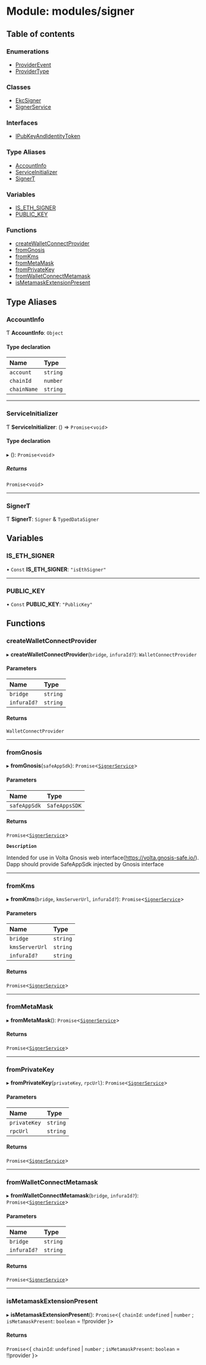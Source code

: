 # Module: modules/signer

## Table of contents

### Enumerations

- [ProviderEvent](../enums/modules_signer.ProviderEvent.md)
- [ProviderType](../enums/modules_signer.ProviderType.md)

### Classes

- [EkcSigner](../classes/modules_signer.EkcSigner.md)
- [SignerService](../classes/modules_signer.SignerService.md)

### Interfaces

- [IPubKeyAndIdentityToken](../interfaces/modules_signer.IPubKeyAndIdentityToken.md)

### Type Aliases

- [AccountInfo](modules_signer.md#accountinfo)
- [ServiceInitializer](modules_signer.md#serviceinitializer)
- [SignerT](modules_signer.md#signert)

### Variables

- [IS\_ETH\_SIGNER](modules_signer.md#is_eth_signer)
- [PUBLIC\_KEY](modules_signer.md#public_key)

### Functions

- [createWalletConnectProvider](modules_signer.md#createwalletconnectprovider)
- [fromGnosis](modules_signer.md#fromgnosis)
- [fromKms](modules_signer.md#fromkms)
- [fromMetaMask](modules_signer.md#frommetamask)
- [fromPrivateKey](modules_signer.md#fromprivatekey)
- [fromWalletConnectMetamask](modules_signer.md#fromwalletconnectmetamask)
- [isMetamaskExtensionPresent](modules_signer.md#ismetamaskextensionpresent)

## Type Aliases

### AccountInfo

Ƭ **AccountInfo**: `Object`

#### Type declaration

| Name | Type |
| :------ | :------ |
| `account` | `string` |
| `chainId` | `number` |
| `chainName` | `string` |

___

### ServiceInitializer

Ƭ **ServiceInitializer**: () => `Promise`\<`void`\>

#### Type declaration

▸ (): `Promise`\<`void`\>

##### Returns

`Promise`\<`void`\>

___

### SignerT

Ƭ **SignerT**: `Signer` & `TypedDataSigner`

## Variables

### IS\_ETH\_SIGNER

• `Const` **IS\_ETH\_SIGNER**: ``"isEthSigner"``

___

### PUBLIC\_KEY

• `Const` **PUBLIC\_KEY**: ``"PublicKey"``

## Functions

### createWalletConnectProvider

▸ **createWalletConnectProvider**(`bridge`, `infuraId?`): `WalletConnectProvider`

#### Parameters

| Name | Type |
| :------ | :------ |
| `bridge` | `string` |
| `infuraId?` | `string` |

#### Returns

`WalletConnectProvider`

___

### fromGnosis

▸ **fromGnosis**(`safeAppSdk`): `Promise`\<[`SignerService`](../classes/modules_signer.SignerService.md)\>

#### Parameters

| Name | Type |
| :------ | :------ |
| `safeAppSdk` | `SafeAppsSDK` |

#### Returns

`Promise`\<[`SignerService`](../classes/modules_signer.SignerService.md)\>

**`Description`**

Intended for use in Volta Gnosis web interface(https://volta.gnosis-safe.io/).
Dapp should provide SafeAppSdk injected by Gnosis interface

___

### fromKms

▸ **fromKms**(`bridge`, `kmsServerUrl`, `infuraId?`): `Promise`\<[`SignerService`](../classes/modules_signer.SignerService.md)\>

#### Parameters

| Name | Type |
| :------ | :------ |
| `bridge` | `string` |
| `kmsServerUrl` | `string` |
| `infuraId?` | `string` |

#### Returns

`Promise`\<[`SignerService`](../classes/modules_signer.SignerService.md)\>

___

### fromMetaMask

▸ **fromMetaMask**(): `Promise`\<[`SignerService`](../classes/modules_signer.SignerService.md)\>

#### Returns

`Promise`\<[`SignerService`](../classes/modules_signer.SignerService.md)\>

___

### fromPrivateKey

▸ **fromPrivateKey**(`privateKey`, `rpcUrl`): `Promise`\<[`SignerService`](../classes/modules_signer.SignerService.md)\>

#### Parameters

| Name | Type |
| :------ | :------ |
| `privateKey` | `string` |
| `rpcUrl` | `string` |

#### Returns

`Promise`\<[`SignerService`](../classes/modules_signer.SignerService.md)\>

___

### fromWalletConnectMetamask

▸ **fromWalletConnectMetamask**(`bridge`, `infuraId?`): `Promise`\<[`SignerService`](../classes/modules_signer.SignerService.md)\>

#### Parameters

| Name | Type |
| :------ | :------ |
| `bridge` | `string` |
| `infuraId?` | `string` |

#### Returns

`Promise`\<[`SignerService`](../classes/modules_signer.SignerService.md)\>

___

### isMetamaskExtensionPresent

▸ **isMetamaskExtensionPresent**(): `Promise`\<\{ `chainId`: `undefined` \| `number` ; `isMetamaskPresent`: `boolean` = !!provider }\>

#### Returns

`Promise`\<\{ `chainId`: `undefined` \| `number` ; `isMetamaskPresent`: `boolean` = !!provider }\>
